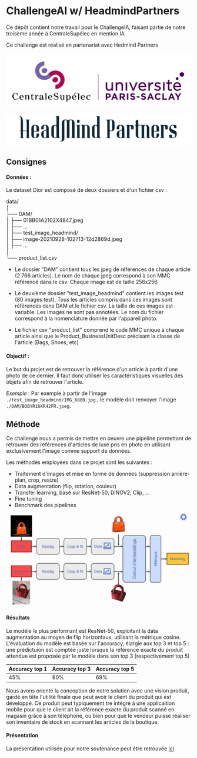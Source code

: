 # ChallengeAI w/ HeadmindPartners
Ce dépôt contient notre travail pour le ChallengeIA, faisant partie de notre troisème année à CentraleSupélec en mention IA

Ce challenge est réalisé en partenariat avec Hedmind Partners

![CS](./param/CS.jpg)

![Headmind](./param/headmind.jpg)

## Consignes
#### Données :

Le dataset Dior est composé de deux dossiers et d'un fichier csv : 

data/<br />
│<br />
├── DAM/<br />
│   ├── 01BB01A2102X4847.jpeg<br />
│   ├── ...<br />
│
├── test_image_headmind/<br />
│   ├── image-20210928-102713-12d2869d.jpeg<br />
│   ├── ...<br />
│<br />
└── product_list.csv<br />

- Le dossier "DAM" contient tous les jpeg de références de chaque article (2 766 articles). Le nom de chaque jpeg correspond à son MMC référencé dans le csv. Chaque image est de taille 256x256.

- Le deuxième dossier "test_image_headmind" contient les images test (80 images test). Tous les articles compris dans ces images sont référencés dans DAM et le fichier csv. La taille de ces images est variable. Les images ne sont pas annotées. Le nom du fichier correspond à la nomenclature donnée par l'appareil photo.

- Le fichier csv "product_list" comprend le code MMC unique à chaque article ainsi que le Product_BusinessUnitDesc précisant la classe de l'article (Bags, Shoes, etc)
 
 
#### Objectif :

Le but du projet est de retrouver la référence d'un article à partir d'une photo de ce dernier. Il faut donc utiliser les caractéristiques visuelles des objets afin de retrouver l'article.
 
*Exemple* : Par exemple à partir de l'image `./test_image_headmind/IMG_6880.jpg` , le modèle doit renvoyer l'image `./DAM/BOBYR1UXR42FR.jpeg`.

## Méthode

Ce challenge nous a permis de mettre en oeuvre une pipeline permettant de retrouver des références d'articles de luxe pris en photo en utilisant exclusivement l'image comme support de données.

Les méthodes employées dans ce projet sont les suivantes :

- Traitement d'images et mise en forme de données (suppression arrière-plan, crop, resize)
- Data augmentation (flip, rotation, couleur)
- Transfer learning, basé sur ResNet-50, DINOV2, Clip, ...
- Fine tuning
- Benchmark des pipelines

![Pipeline](./param/Pipeline.png)

#### Résultats
Le modèle le plus performant est ResNet-50, exploitant la data augmentation au moyen de flip horizontaux, utilisant la métrique cosine. 
L'évaluation du modèle est basée sur l'accuracy, élargie aux top 3 et top 5 : une prédictuion est comptée juste lorsque la référence exacte du produit attendue est proposée par le modèle dans son top 3 (respectivement top 5)


| Accuracy top 1 | Accuracy top 3 | Accuracy top 5 |
|----------------|---|---|
| 45%              | 60% | 69% |

Nous avons orienté la conception de notre solution avec une vision produit, gardé en tête l'utilité finale que peut avoir le client du produit qui est développé. Ce produit peut typiquement tre intégré à une applicaition mobile pour que le client ait la référence exacte du produit scanné en magasin grâce à son téléphone, ou bien pour que le vendeur puisse réaliser son inventaire de stock en scannant les articles de la boutique.

#### Présentation
La présentation utilisée pour notre soutenance peut être retrouvée [ici](/param/Soutenance_HeadMindPartners.pdf)

 
